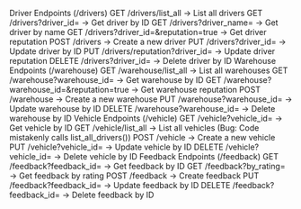 Driver Endpoints (/drivers)
GET /drivers/list_all → List all drivers
GET /drivers?driver_id=<id> → Get driver by ID
GET /drivers?driver_name=<name> → Get driver by name
GET /drivers?driver_id=<id>&reputation=true → Get driver reputation
POST /drivers → Create a new driver
PUT /drivers?driver_id=<id> → Update driver by ID
PUT /drivers/reputation?driver_id=<id> → Update driver reputation
DELETE /drivers?driver_id=<id> → Delete driver by ID
Warehouse Endpoints (/warehouse)
GET /warehouse/list_all → List all warehouses
GET /warehouse?warehouse_id=<id> → Get warehouse by ID
GET /warehouse?warehouse_id=<id>&reputation=true → Get warehouse reputation
POST /warehouse → Create a new warehouse
PUT /warehouse?warehouse_id=<id> → Update warehouse by ID
DELETE /warehouse?warehouse_id=<id> → Delete warehouse by ID
Vehicle Endpoints (/vehicle)
GET /vehicle?vehicle_id=<id> → Get vehicle by ID
GET /vehicle/list_all → List all vehicles (Bug: Code mistakenly calls list_all_drivers())
POST /vehicle → Create a new vehicle
PUT /vehicle?vehicle_id=<id> → Update vehicle by ID
DELETE /vehicle?vehicle_id=<id> → Delete vehicle by ID
Feedback Endpoints (/feedback)
GET /feedback?feedback_id=<id> → Get feedback by ID
GET /feedback?by_rating=<rating> → Get feedback by rating
POST /feedback → Create feedback
PUT /feedback?feedback_id=<id> → Update feedback by ID
DELETE /feedback?feedback_id=<id> → Delete feedback by ID
